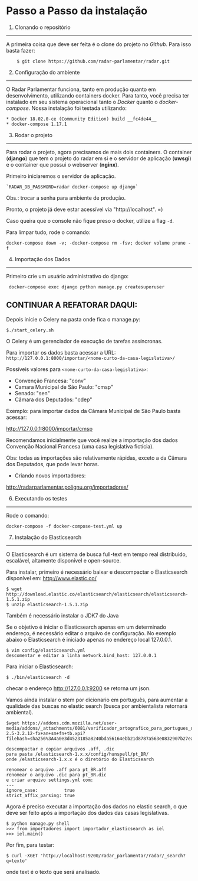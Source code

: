 Passo a Passo da instalação
============================

1. Clonando o repositório
------------------------------

A primeira coisa que deve ser feita é o clone do projeto no *Github*. Para isso basta fazer:

        $ git clone https://github.com/radar-parlamentar/radar.git

2. Configuração do ambiente
---------------------------

O Radar Parlamentar funciona, tanto em produção quanto em desenvolvimento,
utilizando containers docker.
Para tanto, você precisa ter instalado em seu sistema operacional tanto o
*Docker* quanto o *docker-compose*.
Nossa instalação foi testada utilizando:

    * Docker 18.02.0-ce (Community Edition) build __fc4de44__
    * docker-compose 1.17.1

3. Rodar o projeto
------------------

Para rodar o projeto, agora precisamos de mais dois containers. O container
(**django**) que tem o projeto do radar em si e o servidor de aplicação (**uwsgi**) e o
container que possui o webserver (**nginx**).

Primeiro iniciaremos o servidor de aplicação.

    `RADAR_DB_PASSWORD=radar docker-compose up django`

Obs.: trocar a senha para ambiente de produção.

Pronto, o projeto já deve estar acessível via "http://localhost". =)

Caso queira que o console não fique preso o docker, utilize a flag `-d`.

Para limpar tudo, rode o comando:

    docker-compose down -v; -docker-compose rm -fsv; docker volume prune -f

4. Importação dos Dados
-----------------------

Primeiro crie um usuário administrativo do django:

     docker-compose exec django python manage.py createsuperuser

## CONTINUAR A REFATORAR DAQUI:
Depois inicie o Celery na pasta onde fica o manage.py:

    $./start_celery.sh

O Celery é um gerenciador de execução de tarefas assíncronas.

Para importar os dados basta acessar a URL: `http://127.0.0.1:8000/importar/<nome-curto-da-casa-legislativa>/`

Possíveis valores para `<nome-curto-da-casa-legislativa>`:

* Convenção Francesa: "conv"
* Camara Municipal de São Paulo: "cmsp"
* Senado: "sen"
* Câmara dos Deputados: "cdep"

Exemplo: para importar dados da Câmara Municipal de São Paulo basta acessar:

http://127.0.0.1:8000/importar/cmsp

Recomendamos inicialmente que você realize a importação dos dados Convenção Nacional Francesa (uma casa legislativa fictícia).

Obs: todas as importações são relativamente rápidas, exceto a da Câmara dos Deputados, que pode levar horas.

- Criando novos importadores:

http://radarparlamentar.polignu.org/importadores/

6. Executando os testes
---------------------------------
Rode o comando:

    docker-compose -f docker-compose-test.yml up

7. Instalação do Elasticsearch
-------------------

O Elasticsearch é um sistema de busca full-text em tempo real distribuido, escalável, altamente disponível e open-source.

Para instalar, primeiro é necessário baixar e descompactar o Elasticsearch disponível em: http://www.elastic.co/

    $ wget http://download.elastic.co/elasticsearch/elasticsearch/elasticsearch-1.5.1.zip
    $ unzip elasticsearch-1.5.1.zip

Também é necessário instalar o JDK7 do Java

Se o objetivo é iniciar o Elasticsearch apenas em um determinado endereço, é necessário editar o arquivo de configuração. No exemplo abaixo o Elasticsearch é iniciado apenas no endereço local 127.0.0.1.

    $ vim config/elasticsearch.yml
    descomentar e editar a linha network.bind_host: 127.0.0.1

Para iniciar o Elasticsearch:

    $ ./bin/elasticsearch -d

checar o endereço http://127.0.0.1:9200 se retorna um json.

Vamos ainda instalar o stem por dicionario em português, para aumentar a qualidade das buscas no elastic search (busca por ambientalista retornará ambiental).

    $wget https://addons.cdn.mozilla.net/user-media/addons/_attachments/6081/verificador_ortografico_para_portugues_do_brasil-2.5-3.2.12-fx+an+sm+fn+tb.xpi?filehash=sha256%3A4a0e3d4523185a8240bda56164ebb21d8787a563e0832907b27ea7ce39e36ff0

    descompactar e copiar arquivos .aff, .dic
    para pasta /elasticsearch-1.x.x/config/hunspell/pt_BR/
    onde /elasticsearch-1.x.x é o diretório do Elasticsearch

    renomear o arquivo .aff para pt_BR.aff
    renomear o arquivo .dic para pt_BR.dic
    e criar arquivo settings.yml com:
    ---
    ignore_case:          true
    strict_affix_parsing: true

Agora é preciso executar a importação dos dados no elastic search, o que deve ser feito após a importação dos dados das casas legislativas.

    $ python manage.py shell
    >>> from importadores import importador_elasticsearch as iel
    >>> iel.main()

Por fim, para testar:

    $ curl -XGET 'http://localhost:9200/radar_parlamentar/radar/_search?q=texto'
onde text é o texto que será analisado.
